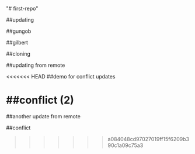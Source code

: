 "# first-repo" 

##updating

##gungob

##gilbert

##cloning

##updating from remote

<<<<<<< HEAD
##demo for conflict updates

##conflict (2)
=======
##another update from remote

##conflict
>>>>>>> a084048cd97027019ff15f6209b390c1a09c75a3
